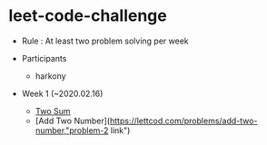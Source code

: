 # leet-code-challenge
- Rule : At least two problem solving per week

- Participants
  - harkony
  
  
  
- Week 1 (~2020.02.16)
  - [Two Sum](https://leetcode.com/problems/two-sum/, "problem-1 link")
  - [Add Two Number](https://lettcod.com/problems/add-two-number,"problem-2 link")
